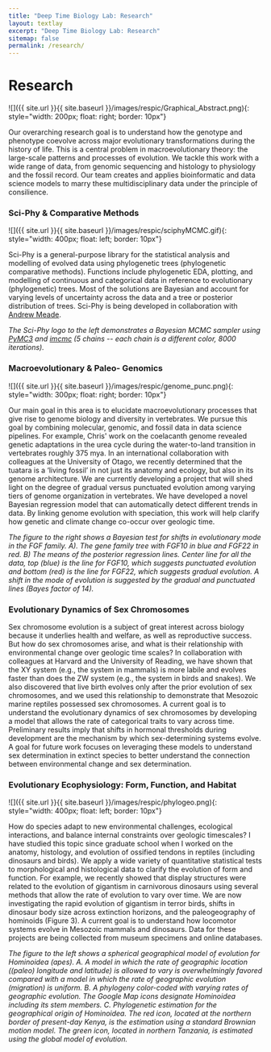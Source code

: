 ```yaml
---
title: "Deep Time Biology Lab: Research"
layout: textlay
excerpt: "Deep Time Biology Lab: Research"
sitemap: false
permalink: /research/
---
```


# Research

![]({{ site.url }}{{ site.baseurl }}/images/respic/Graphical_Abstract.png){: style="width: 200px; float: right; border: 10px"}

Our overarching research goal is to understand how the genotype and phenotype coevolve across major evolutionary transformations during the history of life. This is a central problem in macroevolutionary theory: the large-scale patterns and processes of evolution. We tackle this work with a wide range of data, from genomic sequencing and histology to physiology and the fossil record. Our team creates and applies bioinformatic and data science models to marry these multidisciplinary data under the principle of consilience.

### Sci-Phy & Comparative Methods

![]({{ site.url }}{{ site.baseurl }}/images/respic/sciphyMCMC.gif){: style="width: 400px; float: left; border: 10px"}

Sci-Phy is a general-purpose library for the statistical analysis and modelling of evolved data using phylogenetic trees (phylogenetic comparative methods). Functions include phylogenetic EDA, plotting, and modelling of continuous and categorical data in reference to evolutionary (phylogenetic) trees. Most of the solutions are Bayesian and account for varying levels of uncertainty across the data and a tree or posterior distribution of trees. Sci-Phy is being developed in collaboration with [Andrew Meade](http://www.reading.ac.uk/biologicalsciences/about/staff/a-meade.aspx).

*The Sci-Phy logo to the left demonstrates a Bayesian MCMC sampler using [PyMC3](https://docs.pymc.io/) and [imcmc](https://github.com/ColCarroll/imcmc) (5 chains -- each chain is a different color, 8000 iterations).*

### Macroevolutionary & Paleo- Genomics

![]({{ site.url }}{{ site.baseurl }}/images/respic/genome_punc.png){: style="width: 300px; float: right; border: 10px"}

Our main goal in this area is to elucidate macroevolutionary processes that give rise to genome biology and diversity in vertebrates. We pursue this goal by combining molecular, genomic, and fossil data in data science pipelines. For example, Chris' work on the coelacanth genome revealed genetic adaptations in the urea cycle during the water-to-land transition in vertebrates roughly 375 mya. In an international collaboration with colleagues at the University of Otago, we recently determined that the tuatara is a ‘living fossil’ in not just its anatomy and ecology, but also in its genome architecture. We are currently developing a project that will shed light on the degree of gradual versus punctuated evolution among varying tiers of genome organization in vertebrates. We have developed a novel Bayesian regression model that can automatically detect different trends in data. By linking genome evolution with speciation, this work will help clarify how genetic and climate change co-occur over geologic time.

*The figure to the right shows a Bayesian test for shifts in evolutionary mode in the FGF family. A). The gene family tree with FGF10 in blue and FGF22 in red. B) The means of the posterior regression lines. Center line for all the data, top (blue) is the line for FGF10, which suggests punctuated evolution and bottom (red) is the line for FGF22, which suggests gradual evolution. A shift in the mode of evolution is suggested by the gradual and punctuated lines (Bayes factor of 14).*

### Evolutionary Dynamics of Sex Chromosomes

Sex chromosome evolution is a subject of great interest across biology because it underlies health and welfare, as well as reproductive success. But how do sex chromosomes arise, and what is their relationship with environmental change over geologic time scales? In collaboration with colleagues at Harvard and the University of Reading, we have shown that the XY system (e.g., the system in mammals) is more labile and evolves faster than does the ZW system (e.g., the system in birds and snakes). We also discovered that live birth evolves only after the prior evolution of sex chromosomes, and we used this relationship to demonstrate that Mesozoic marine reptiles possessed sex chromosomes. A current goal is to understand the evolutionary dynamics of sex chromosomes by developing a model that allows the rate of categorical traits to vary across time. Preliminary results imply that shifts in hormonal thresholds during development are the mechanism by which sex-determining systems evolve. A goal for future work focuses on leveraging these models to understand sex determination in extinct species to better understand the connection between environmental change and sex determination.

### Evolutionary Ecophysiology: Form, Function, and Habitat

![]({{ site.url }}{{ site.baseurl }}/images/respic/phylogeo.png){: style="width: 400px; float: left; border: 10px"}

How do species adapt to new environmental challenges, ecological interactions, and balance internal constraints over geologic timescales? I have studied this topic since graduate school when I worked on the anatomy, histology, and evolution of ossified tendons in reptiles (including dinosaurs and birds). We apply a wide variety of quantitative statistical tests to morphological and histological data to clarify the evolution of form and function. For example, we recently showed that display structures were related to the evolution of gigantism in carnivorous dinosaurs using several methods that allow the rate of evolution to vary over time. We are now investigating the rapid evolution of gigantism in terror birds, shifts in dinosaur body size across extinction horizons, and the paleogeography of hominoids (Figure 3). A current goal is to understand how locomotor systems evolve in Mesozoic mammals and dinosaurs. Data for these projects are being collected from museum specimens and online databases.

*The figure to the left shows a spherical geographical model of evolution for Hominoidea (apes). A. A model in which the rate of geographic location ((paleo) longitude and latitude) is allowed to vary is overwhelmingly favored compared with a model in which the rate of geographic evolution (migration) is uniform. B. A phylogeny color-coded with varying rates of geographic evolution. The Google Map icons designate Hominoidea including its stem members. C. Phylogenetic estimation for the geographical origin of Hominoidea. The red icon, located at the northern border of present-day Kenya, is the estimation using a standard Brownian motion model. The green icon, located in northern Tanzania, is estimated using the global model of evolution.*
